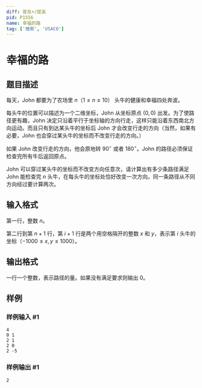 ```yaml
---
diff: 普及+/提高
pid: P1556
name: 幸福的路
tag: ['搜索', 'USACO']
---
```

# 幸福的路
## 题目描述

每天，John 都要为了农场里 $n$（$1 \leq n\leq 10$） 头牛的健康和幸福四处奔波。

每头牛的位置可以描述为一个二维坐标，John 从坐标原点 $(0,0)$ 出发。为了使路径更有趣，John 决定只沿着平行于坐标轴的方向行走，这样只能沿着东西南北方向运动。而且只有到达某头牛的坐标后 John 才会改变行走的方向（当然，如果有必要，John 也会穿过某头牛的坐标而不改变行走的方向。）

如果 John 改变行走的方向，他会原地转 $90^\circ$ 或者 $180^\circ$。John 的路径必须保证检查完所有牛后返回原点。

John 可以穿过某头牛的坐标而不改变方向任意次，请计算出有多少条路径满足 John 能检查完 $n$ 头牛，在每头牛的坐标处恰好改变一次方向。同一条路径从不同方向经过要计算两次。
## 输入格式

第一行，整数 $n$。

第二行到第 $n+1$ 行，第 $i+1$ 行是两个用空格隔开的整数 $x$ 和 $y$，表示第 $i$ 头牛的坐标（$-1000 \leq x,y \leq 1000$）。
## 输出格式

一行一个整数，表示路径的量。如果没有满足要求则输出 $0$。
## 样例

### 样例输入 #1
```
4
0 1
2 1
2 0
2 -5
```
### 样例输出 #1
```
2
```
